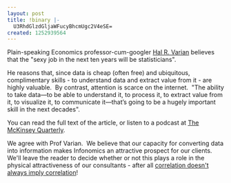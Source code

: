```yaml
---
layout: post
title: !binary |-
  U3RhdGlzdGljaWFucyBhcmUgc2V4eSE=
created: 1252939564
---
```

<p>Plain-speaking Economics professor-cum-googler <a href="http://people.ischool.berkeley.edu/~hal/">Hal R. Varian</a> believes that the &quot;sexy job in the next ten years will be statisticians&quot;.</p>
<!--more-->
<p>He reasons that, since data is cheap (often free) and ubiquitous, complimentary skills - to understand data and extract value from it - are highly valuable.&nbsp; By contrast, attention is scarce on the internet.&nbsp; &quot;The ability to take data&mdash;to be able to understand it, to process it, to extract value from it, to visualize it, to communicate it&mdash;that&rsquo;s going to be a hugely important skill in the next decades&quot;.</p>
<p>You can read the full text of the article, or listen to a podcast at <a href="http://www.mckinseyquarterly.com/Hal_Varian_on_how_the_Web_challenges_managers_2286">The McKinsey Quarterly</a>.</p>
<p>We agree with Prof Varian.&nbsp; We believe that our capacity for converting data into information makes Infonomics an attractive prospect for our clients.&nbsp; We'll leave the reader to decide whether or not this plays a role in the physical attractiveness of our consultants - after all <a href="/blog/2008/12/19/lies-damn-lies-and-your-evidence-base/">correlation doesn't always imply correlation</a>!</p>
